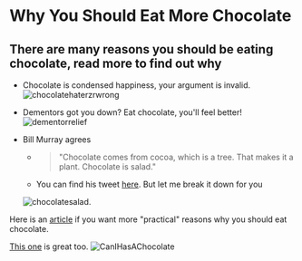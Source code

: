 # Why You Should Eat More Chocolate
## There are many reasons you should be eating chocolate, read more to find out why


* Chocolate is condensed happiness, your argument is invalid. ![chocolatehaterzrwrong](https://mumblingnerd.files.wordpress.com/2012/04/either-you-love-chocolate-or-you_re-wrong.jpg)


* Dementors got you down? Eat chocolate, you'll feel better! ![dementorrelief](https://i.pinimg.com/originals/c4/7d/94/c47d94d3f6ae0abf68893af8f1bb0862.jpg)


* Bill Murray agrees
  * >"Chocolate comes from cocoa, which is a tree. That makes it a plant. Chocolate is salad."
  * You can find his tweet [here](https://twitter.com/biiimurray/status/417443326443679745?lang=en). But let me break it down for you

   ![chocolatesalad](http://www.theburlapbag.com/wp-content/uploads/2013/11/chocolate.jpg).

Here is an [article](http://media.npr.org/assets/img/2015/06/18/gettyimages-140986346_custom-ce94af27358a1c4515f8e36fe9ac88fdaa58ee25-s1600-c85.jpg) if you want more "practical" reasons why you should eat chocolate. 

[This one](http://www.telegraph.co.uk/health-fitness/nutrition/chocolate-10-health-reasons-you-should-eat-more-of-it/) is great too.
![CanIHasAChocolate](https://lovelace-media.imgix.net/uploads/448/bb6a8780-7d3d-0134-ce0c-0aec1efe63a9.jpg?w=740&h=445&fit=crop&crop=faces&auto=format&q=70)
